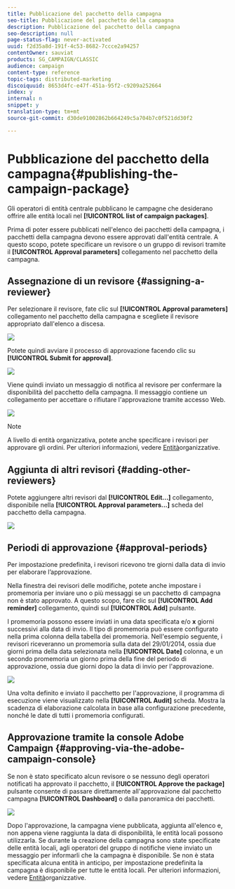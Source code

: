 ```yaml
---
title: Pubblicazione del pacchetto della campagna
seo-title: Pubblicazione del pacchetto della campagna
description: Pubblicazione del pacchetto della campagna
seo-description: null
page-status-flag: never-activated
uuid: f2d35a8d-191f-4c53-8682-7ccce2a94257
contentOwner: sauviat
products: SG_CAMPAIGN/CLASSIC
audience: campaign
content-type: reference
topic-tags: distributed-marketing
discoiquuid: 8653d4fc-e47f-451a-95f2-c9209a252664
index: y
internal: n
snippet: y
translation-type: tm+mt
source-git-commit: d30de91002862b664249c5a704b7c0f521dd30f2

---
```



# Pubblicazione del pacchetto della campagna{#publishing-the-campaign-package}

Gli operatori di entità centrale pubblicano le campagne che desiderano offrire alle entità locali nel **[!UICONTROL list of campaign packages]**.

Prima di poter essere pubblicati nell&#39;elenco dei pacchetti della campagna, i pacchetti della campagna devono essere approvati dall&#39;entità centrale. A questo scopo, potete specificare un revisore o un gruppo di revisori tramite il **[!UICONTROL Approval parameters]** collegamento nel pacchetto della campagna.

## Assegnazione di un revisore {#assigning-a-reviewer}

Per selezionare il revisore, fate clic sul **[!UICONTROL Approval parameters]** collegamento nel pacchetto della campagna e scegliete il revisore appropriato dall&#39;elenco a discesa.

![](assets/s_advuser_mkg_dist_define_valid.png)

Potete quindi avviare il processo di approvazione facendo clic su **[!UICONTROL Submit for approval]**.

![](assets/s_advuser_mkg_dist_valid_process.png)

Viene quindi inviato un messaggio di notifica al revisore per confermare la disponibilità del pacchetto della campagna. Il messaggio contiene un collegamento per accettare o rifiutare l&#39;approvazione tramite accesso Web.

![](assets/s_advuser_mkg_dist_valid_process1.png)

>[!NOTE]
>
>A livello di entità organizzativa, potete anche specificare i revisori per approvare gli ordini. Per ulteriori informazioni, vedere [Entità](../../campaign/using/about-distributed-marketing.md#organizational-entities)organizzative.

## Aggiunta di altri revisori {#adding-other-reviewers}

Potete aggiungere altri revisori dal **[!UICONTROL Edit...]** collegamento, disponibile nella **[!UICONTROL Approval parameters...]** scheda del pacchetto della campagna.

![](assets/s_advuser_mkg_dist_select_op_valid.png)

## Periodi di approvazione {#approval-periods}

Per impostazione predefinita, i revisori ricevono tre giorni dalla data di invio per elaborare l’approvazione.

Nella finestra dei revisori delle modifiche, potete anche impostare i promemoria per inviare uno o più messaggi se un pacchetto di campagna non è stato approvato. A questo scopo, fare clic sul **[!UICONTROL Add reminder]** collegamento, quindi sul **[!UICONTROL Add]** pulsante.

I promemoria possono essere inviati in una data specificata e/o **x** giorni successivi alla data di invio. Il tipo di promemoria può essere configurato nella prima colonna della tabella dei promemoria. Nell&#39;esempio seguente, i revisori riceveranno un promemoria sulla data del 29/01/2014, ossia due giorni prima della data selezionata nella **[!UICONTROL Date]** colonna, e un secondo promemoria un giorno prima della fine del periodo di approvazione, ossia due giorni dopo la data di invio per l&#39;approvazione.

![](assets/s_advuser_mkg_dist_reminder_planning.png)

Una volta definito e inviato il pacchetto per l&#39;approvazione, il programma di esecuzione viene visualizzato nella **[!UICONTROL Audit]** scheda. Mostra la scadenza di elaborazione calcolata in base alla configurazione precedente, nonché le date di tutti i promemoria configurati.

## Approvazione tramite la console Adobe Campaign {#approving-via-the-adobe-campaign-console}

Se non è stato specificato alcun revisore o se nessuno degli operatori notificati ha approvato il pacchetto, il **[!UICONTROL Approve the package]** pulsante consente di passare direttamente all&#39;approvazione dal pacchetto campagna **[!UICONTROL Dashboard]** o dalla panoramica dei pacchetti.

![](assets/s_advuser_mkg_dist_valid_button.png)

Dopo l&#39;approvazione, la campagna viene pubblicata, aggiunta all&#39;elenco e, non appena viene raggiunta la data di disponibilità, le entità locali possono utilizzarla. Se durante la creazione della campagna sono state specificate delle entità locali, agli operatori del gruppo di notifiche viene inviato un messaggio per informarli che la campagna è disponibile. Se non è stata specificata alcuna entità in anticipo, per impostazione predefinita la campagna è disponibile per tutte le entità locali. Per ulteriori informazioni, vedere [Entità](../../campaign/using/about-distributed-marketing.md#organizational-entities)organizzative.
